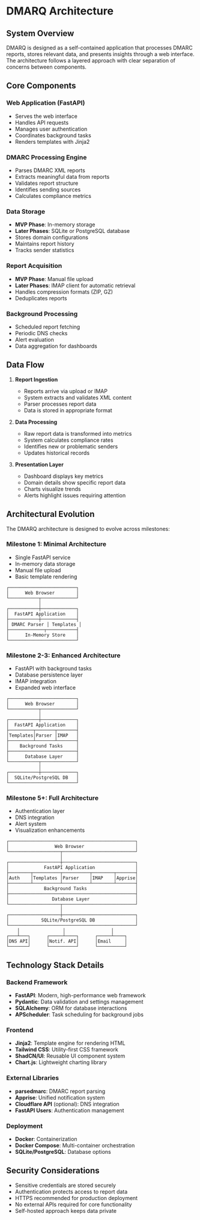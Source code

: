 # DMARQ Architecture

## System Overview

DMARQ is designed as a self-contained application that processes DMARC reports, stores relevant data, and presents insights through a web interface. The architecture follows a layered approach with clear separation of concerns between components.

## Core Components

### Web Application (FastAPI)
- Serves the web interface
- Handles API requests
- Manages user authentication
- Coordinates background tasks
- Renders templates with Jinja2

### DMARC Processing Engine
- Parses DMARC XML reports
- Extracts meaningful data from reports
- Validates report structure
- Identifies sending sources
- Calculates compliance metrics

### Data Storage
- **MVP Phase**: In-memory storage
- **Later Phases**: SQLite or PostgreSQL database
- Stores domain configurations
- Maintains report history
- Tracks sender statistics

### Report Acquisition
- **MVP Phase**: Manual file upload
- **Later Phases**: IMAP client for automatic retrieval
- Handles compression formats (ZIP, GZ)
- Deduplicates reports

### Background Processing
- Scheduled report fetching
- Periodic DNS checks
- Alert evaluation
- Data aggregation for dashboards

## Data Flow

1. **Report Ingestion**
   - Reports arrive via upload or IMAP
   - System extracts and validates XML content
   - Parser processes report data
   - Data is stored in appropriate format

2. **Data Processing**
   - Raw report data is transformed into metrics
   - System calculates compliance rates
   - Identifies new or problematic senders
   - Updates historical records

3. **Presentation Layer**
   - Dashboard displays key metrics
   - Domain details show specific report data
   - Charts visualize trends
   - Alerts highlight issues requiring attention

## Architectural Evolution

The DMARQ architecture is designed to evolve across milestones:

### Milestone 1: Minimal Architecture
- Single FastAPI service
- In-memory data storage
- Manual file upload
- Basic template rendering

```
┌─────────────────────────┐
│      Web Browser        │
└───────────┬─────────────┘
            │
┌───────────┼─────────────┐
│  FastAPI Application    │
├───────────┼─────────────┤
│ DMARC Parser │ Templates │
├─────────────┬───────────┤
│      In-Memory Store    │
└─────────────────────────┘
```

### Milestone 2-3: Enhanced Architecture
- FastAPI with background tasks
- Database persistence layer
- IMAP integration
- Expanded web interface

```
┌─────────────────────────┐
│      Web Browser        │
└───────────┬─────────────┘
            │
┌───────────┼─────────────┐
│  FastAPI Application    │
├─────────┬───────┬───────┤
│Templates│Parser │IMAP   │
├─────────┴───────┴───────┤
│    Background Tasks     │
├─────────────────────────┤
│      Database Layer     │
└───────────┬─────────────┘
            │
┌───────────┼─────────────┐
│  SQLite/PostgreSQL DB   │
└─────────────────────────┘
```

### Milestone 5+: Full Architecture
- Authentication layer
- DNS integration
- Alert system
- Visualization enhancements

```
┌───────────────────────────────────────────────┐
│                 Web Browser                   │
└───────────────────┬───────────────────────────┘
                    │
┌───────────────────┼───────────────────────────┐
│             FastAPI Application               │
├────────┬──────────┬──────────┬────────┬───────┤
│Auth    │Templates │Parser    │IMAP    │Apprise│
├────────┴──────────┴──────────┴────────┴───────┤
│             Background Tasks                  │
├───────────────────────────────────────────────┤
│                Database Layer                 │
└───────────────────┬───────────────────────────┘
                    │
┌───────────────────┼───────────────────────────┐
│            SQLite/PostgreSQL DB               │
└───────────────────────────────────────────────┘
    │                │                 │
┌───┴───┐      ┌─────┴────┐      ┌─────┴────┐
│DNS API│      │Notif. API│      │Email     │
└───────┘      └──────────┘      └──────────┘
```

## Technology Stack Details

### Backend Framework
- **FastAPI**: Modern, high-performance web framework
- **Pydantic**: Data validation and settings management
- **SQLAlchemy**: ORM for database interactions
- **APScheduler**: Task scheduling for background jobs

### Frontend
- **Jinja2**: Template engine for rendering HTML
- **Tailwind CSS**: Utility-first CSS framework
- **ShadCN/UI**: Reusable UI component system
- **Chart.js**: Lightweight charting library

### External Libraries
- **parsedmarc**: DMARC report parsing
- **Apprise**: Unified notification system
- **Cloudflare API** (optional): DNS integration
- **FastAPI Users**: Authentication management

### Deployment
- **Docker**: Containerization
- **Docker Compose**: Multi-container orchestration
- **SQLite/PostgreSQL**: Database options

## Security Considerations

- Sensitive credentials are stored securely
- Authentication protects access to report data
- HTTPS recommended for production deployment
- No external APIs required for core functionality
- Self-hosted approach keeps data private